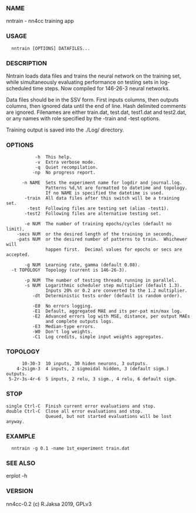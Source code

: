### NAME
nntrain - nn4cc training app

### USAGE
      nntrain [OPTIONS] DATAFILES...

### DESCRIPTION
Nntrain loads data files and trains the neural network on the training
set, while simultaneously evaluating performance on testing sets in
log-scheduled time steps.  Now compiled for 146-26-3 neural networks.

Data files should be in the SSV form.  First inputs columns, then
outputs columns, then ignored data until the end of line.  Hash
delimited comments are ignored.  Filenames are either train.dat,
test.dat, test1.dat and test2.dat, or any names with role specified
by the -train and -test options.

Training output is saved into the ./Log/ directory.

### OPTIONS
               -h  This help.
               -v  Extra verbose mode.
               -q  Quiet recompilation.
              -np  No progress report.
  
          -n NAME  Sets the experiment name for logdir and journal.log.
                   Patterns %d,%t are formatted to datetime and topology.
                   If no NAME is specified the datetime is used.
           -train  All data files after this switch will be a training set.
            -test  Following files are testing set (alias -test1).
           -test2  Following files are alternative testing set.
  
           -e NUM  The number of training epochs/cycles (default no limit),
        -secs NUM  or the desired length of the training in seconds,
        -pats NUM  or the desired number of patterns to train.  Whichewer will
                   happen first.  Decimal values for epochs or secs are accepted.
  
           -g NUM  Learning rate, gamma (default 0.08).
      -t TOPOLOGY  Topology (current is 146-26-3).
  
           -p NUM  The number of testing threads running in parallel.
           -s NUM  Logarithmic scheduler step multiplier (default 1.3).
                   Inputs 20% or 0.2 are converted to the 1.2 multiplier.
              -dt  Deterministic tests order (default is random order).
  
              -E0  No errors logging.
              -E1  Default, aggregated MAE and its per-pat min/max log.
              -E2  Advanced errors log with MSE, distance, per output MAEs
                   and complete outputs logs.
              -E3  Median-type errors.
              -W0  Don't log weights.
              -C1  Log credits, simple input weights aggregates.

### TOPOLOGY
          10-30-3  10 inputs, 30 hiden neurons, 3 outputs.
        4-2sigm-3  4 inputs, 2 sigmoidal hidden, 3 (default sigm.) outputs.
     5-2r-3s-4r-6  5 inputs, 2 relu, 3 sigm., 4 relu, 6 default sigm.

### STOP
    single Ctrl-C  Finish current error evaluations and stop.
    double Ctrl-C  Close all error evaluations and stop.
                   Queued, but not started evaluations will be lost anyway.

### EXAMPLE
      nntrain -g 0.1 -name 1st_experiment train.dat

### SEE ALSO
erplot -h

### VERSION
nn4cc-0.2 (c) R.Jaksa 2019, GPLv3

